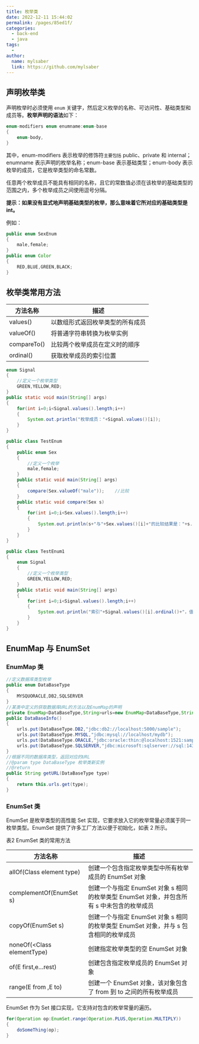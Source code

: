 ```yaml
---
title: 枚举类
date: 2022-12-11 15:44:02
permalink: /pages/85ed1f/
categories:
  - back-end
  - java
tags:
  - 
author: 
  name: mylsaber
  link: https://github.com/mylsaber
---
```

## 声明枚举类

声明枚举时必须使用 `enum` 关键字，然后定义枚举的名称、可访问性、基础类型和成员等。**枚举声明的语法**如下：

```java
enum-modifiers enum enumname:enum-base
{
    enum-body,
}
```

其中，enum-modifiers 表示枚举的修饰符`主要包括` public、private 和 internal；enumname 表示声明的枚举名称；enum-base 表示基础类型；enum-body 表示枚举的成员，它是枚举类型的命名常数。

任意两个枚举成员不能具有相同的名称，且它的常数值必须在该枚举的基础类型的范围之内，多个枚举成员之间使用逗号分隔。

**提示：如果没有显式地声明基础类型的枚举，那么意味着它所对应的基础类型是 int。**

例如：

```java
public enum SexEnum
{
    male,female;
}
public enum Color
{
    RED,BLUE,GREEN,BLACK;
}
```

## 枚举类常用方法

| 方法名称    | 描述                             |
| ----------- | -------------------------------- |
| values()    | 以数组形式返回枚举类型的所有成员 |
| valueOf()   | 将普通字符串转换为枚举实例       |
| compareTo() | 比较两个枚举成员在定义时的顺序   |
| ordinal()   | 获取枚举成员的索引位置           |

```java
enum Signal
{
    //定义一个枚举类型
    GREEN,YELLOW,RED;
}
public static void main(String[] args)
{
    for(int i=0;i<Signal.values().length;i++)
    {
        System.out.println("枚举成员："+Signal.values()[i]);
    }
}
```

```java
public class TestEnum
{
    public enum Sex
    {
        //定义一个枚举
        male,female;
    }
    public static void main(String[] args)
    {
        compare(Sex.valueOf("male"));    //比较
    }
    public static void compare(Sex s)
    {
        for(int i=0;i<Sex.values().length;i++)
        {
            System.out.println(s+"与"+Sex.values()[i]+"的比较结果是："+s.compareTo(Sex.values()[i]));
        }
    }
}
```

```java
public class TestEnum1
{
    enum Signal
    {
        //定义一个枚举类型
        GREEN,YELLOW,RED;
    }
    public static void main(String[] args)
    {
        for(int i=0;i<Signal.values().length;i++)
        {
            System.out.println("索引"+Signal.values()[i].ordinal()+"，值："+Signal.values()[i]);
        }
    }
}
```

## EnumMap 与 EnumSet

### EnumMap 类

```java
//定义数据库类型枚举
public enum DataBaseType
{
    MYSQUORACLE,DB2,SQLSERVER
}
//某类中定义的获取数据库URL的方法以及EnumMap的声明
private EnumMap<DataBaseType,String>urls=new EnumMap<DataBaseType,String>(DataBaseType.class);
public DataBaseInfo()
{
    urls.put(DataBaseType.DB2,"jdbc:db2://localhost:5000/sample");
    urls.put(DataBaseType.MYSQL,"jdbc:mysql://localhost/mydb");
    urls.put(DataBaseType.ORACLE,"jdbc:oracle:thin:@localhost:1521:sample");
    urls.put(DataBaseType.SQLSERVER,"jdbc:microsoft:sqlserver://sql:1433;Database=mydb");
}
//根据不同的数据库类型，返回对应的URL
//@param type DataBaseType 枚举类新实例
//@return
public String getURL(DataBaseType type)
{
    return this.urls.get(type);
}
```

### EnumSet 类

EnumSet 是枚举类型的高性能 Set 实现，它要求放入它的枚举常量必须属于同一枚举类型。EnumSet 提供了许多工厂方法以便于初始化，如表 2 所示。

表2 EnumSet 类的常用方法

| 方法名称                   | 描述                                                         |
| -------------------------- | ------------------------------------------------------------ |
| allOf(Class element type)  | 创建一个包含指定枚举类型中所有枚举成员的 EnumSet 对象        |
| complementOf(EnumSet s)    | 创建一个与指定 EnumSet 对象 s 相同的枚举类型 EnumSet 对象，并包含所有 s 中未包含的枚举成员 |
| copyOf(EnumSet s)          | 创建一个与指定 EnumSet 对象 s 相同的枚举类型 EnumSet 对象，并与 s 包含相同的枚举成员 |
| noneOf(<Class elementType) | 创建指定枚举类型的空 EnumSet 对象                            |
| of(E first,e…rest)         | 创建包含指定枚举成员的 EnumSet 对象                          |
| range(E from ,E to)        | 创建一个 EnumSet 对象，该对象包含了 from 到 to 之间的所有枚举成员 |

EnumSet 作为 Set 接口实现，它支持对包含的枚举常量的遍历。

```java
for(Operation op:EnumSet.range(Operation.PLUS,Operation.MULTIPLY))
{
    doSomeThing(op);
}
```